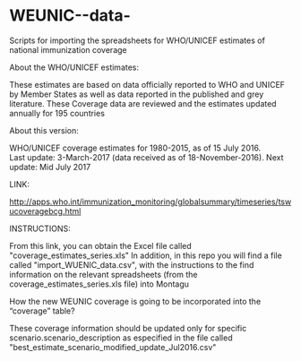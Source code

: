 # WEUNIC--data-
 
Scripts for importing the spreadsheets for WHO/UNICEF estimates of national immunization coverage 


About the WHO/UNICEF estimates:

These estimates are based on data officially reported to WHO and UNICEF by Member States as well as data reported in the published and grey literature. 
These Coverage data are reviewed and the estimates updated annually for 195 countries

About this version:

WHO/UNICEF coverage estimates for 1980-2015, as of 15 July 2016.							
Last update: 3-March-2017 (data received as of 18-November-2016).
Next update: Mid July 2017

LINK:

http://apps.who.int/immunization_monitoring/globalsummary/timeseries/tswucoveragebcg.html

INSTRUCTIONS:

From this link, you can obtain the Excel file called "coverage_estimates_series.xls"
In addition, in this repo you will find a file called "import_WUENIC_data.csv", with the instructions to the find information on the relevant spreadsheets (from the coverage_estimates_series.xls file) into Montagu


How the new WEUNIC coverage is going to be incorporated into the “coverage” table?

These coverage information should be updated only for specific scenario.scenario_description as especified in the file called "best_estimate_scenario_modified_update_Jul2016.csv" 






